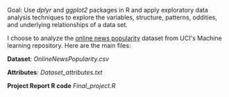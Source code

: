 Goal: Use _dplyr_ and _ggplot2_ packages in R and apply exploratory data analysis techniques to explore the variables, 
structure, patterns, oddities, and underlying relationships of a data set. 

I choose to analyze the [online news popularity](https://archive.ics.uci.edu/ml/datasets/online+news+popularity) dataset from UCI's Machine learning repository. Here are the main files: 

__Dataset__: _OnlineNewsPopularity.csv_ 

__Attributes__: _Dataset_attributes.txt_

__Project Report R code__ _Final_project.R_




